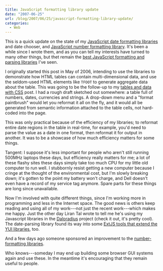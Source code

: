```yaml
---
title: JavaScript formatting library update
date: "2007-06-25"
url: /blog/2007/06/25/javascript-formatting-library-update/
categories:
  - Web
---
```

This is a quick update on the state of my [JavaScript date formatting libraries](/blog/2005/12/20/javascript-date-parsing/) and date chooser, and [JavaScript number formatting library](/blog/2006/01/05/javascript-number-formatting/). It's been a while since I wrote them, and as you can tell my interests have turned to many other things, but thet remain the [best JavaScript formatting and parsing libraries](/blog/2006/05/14/javascript-date-formatting-benchmarks/) I've seen.

I originally started this post in May of 2006, intending to use the libraries to demonstrate how HTML tables can contain multi-dimensional data, and use the seldom-used HTML elements like `TFOOT` to generate aggregate data about the table. This was going to be the follow-up to my [tables and data with CSS](/blog/2006/01/02/tables-and-data-part-1/) post. I had a rough draft sketched out somewhere: a table full of numbers, dates, currencies and strings. A drop-down menu and a "format paintbrush" would let you reformat it all on the fly, and it would all be generated from semantic information attached to the table cells, not hard-coded into the page.

This was only practical because of the efficiency of my libraries; to reformat entire date regions in the table in real-time, for example, you'd need to parse the value as a date in one format, then reformat it for output in another. It was to be a showcase of how much efficiency matters for some things.

Tangent: I suppose it's less important for people who aren't still running 500MHz laptops these days, but efficiency really matters for me; a lot of these flashy sites these days simply take too much CPU for my little old computer to run well. I stubbornly resist getting a new computer because I cringe at the thought of the environmental cost, but I'm slowly breaking down; it's gotten to the point my battery won't charge, and Dell doesn't even have a record of my service tag anymore. Spare parts for these things are long since unavailable.

Now I'm involved with quite different things, since I'm working more in programming and less in the Internet space. The good news is others keep reading and using all of my work---not just the recent work---which makes me happy. Just the other day Liran Tal wrote to tell me he's using my Javascript libraries in the [Daloradius](http://sourceforge.net/projects/daloradius) project (check it out, it's pretty cool). The date-parsing library found its way into some [ExtJS tools that extend the YUI libraries](http://extjs.com/), too.

And a few days ago someone sponsored an improvement to the [number-formatting libraries](/blog/2007/06/19/javascript-number-formatting-library-updated/).

Who knows---someday I may end up building some browser GUI systems again and use these. In the meantime it's encouraging that they remain useful to people.
